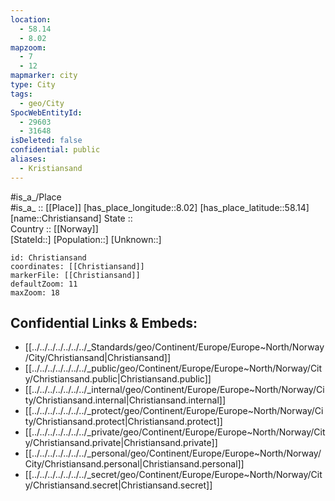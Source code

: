 ```yaml
---
location:
  - 58.14
  - 8.02
mapzoom:
  - 7
  - 12
mapmarker: city
type: City
tags:
  - geo/City
SpocWebEntityId:
  - 29603
  - 31648
isDeleted: false
confidential: public
aliases:
  - Kristiansand
---
```

#is_a_/Place  
#is_a_ :: [[Place]] 
[has_place_longitude::8.02] 
[has_place_latitude::58.14] 
[name::Christiansand] 
State ::  
Country :: [[Norway]]  
[StateId::] 
[Population::] 
[Unknown::] 


```leaflet
id: Christiansand
coordinates: [[Christiansand]] 
markerFile: [[Christiansand]] 
defaultZoom: 11 
maxZoom: 18
```


## Confidential Links & Embeds: 
- [[../../../../../../../_Standards/geo/Continent/Europe/Europe~North/Norway/City/Christiansand|Christiansand]] 
- [[../../../../../../../_public/geo/Continent/Europe/Europe~North/Norway/City/Christiansand.public|Christiansand.public]] 
- [[../../../../../../../_internal/geo/Continent/Europe/Europe~North/Norway/City/Christiansand.internal|Christiansand.internal]] 
- [[../../../../../../../_protect/geo/Continent/Europe/Europe~North/Norway/City/Christiansand.protect|Christiansand.protect]] 
- [[../../../../../../../_private/geo/Continent/Europe/Europe~North/Norway/City/Christiansand.private|Christiansand.private]] 
- [[../../../../../../../_personal/geo/Continent/Europe/Europe~North/Norway/City/Christiansand.personal|Christiansand.personal]] 
- [[../../../../../../../_secret/geo/Continent/Europe/Europe~North/Norway/City/Christiansand.secret|Christiansand.secret]] 
